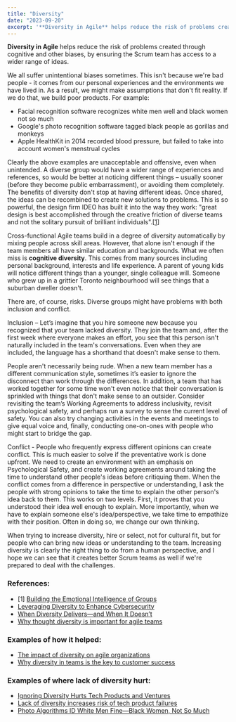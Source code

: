 ```yaml
---
title: "Diversity"
date: "2023-09-20"
excerpt: '**Diversity in Agile** helps reduce the risk of problems created through cognitive and'
---
```


**Diversity in Agile** helps reduce the risk of problems created through cognitive and other biases, by ensuring the Scrum team has access to a wider range of ideas.

We all suffer unintentional biases sometimes. This isn't because we're bad people - it comes from our personal experiences and the environments we have lived in. As a result, we might make assumptions that don't fit reality. If we do that, we build poor products. For example:

- Facial recognition software recognizes white men well and black women not so much
- Google's photo recognition software tagged black people as gorillas and monkeys
- Apple HealthKit in 2014 recorded blood pressure, but failed to take into account women's menstrual cycles

Clearly the above examples are unacceptable and offensive, even when unintended. A diverse group would have a wider range of experiences and references, so would be better at noticing different things – usually sooner (before they become public embarrassment), or avoiding them completely.  The benefits of diversity don't stop at having different ideas. Once shared, the ideas can be recombined to create new solutions to problems. This is so powerful, the design firm IDEO has built it into the way they work: "great design is best accomplished through the creative friction of diverse teams and not the solitary pursuit of brilliant individuals".\[[1](#footnotes)\]

Cross-functional Agile teams build in a degree of diversity automatically by mixing people across skill areas. However, that alone isn't enough if the team members all have similar education and backgrounds. What we often miss is **cognitive diversity**. This comes from many sources including personal background, interests and life experience. A parent of young kids will notice different things than a younger, single colleague will. Someone who grew up in a grittier Toronto neighbourhood will see things that a suburban dweller doesn't.

There are, of course, risks. Diverse groups might have problems with both inclusion and conflict.

Inclusion – Let’s imagine that you hire someone new because you recognized that your team lacked diversity. They join the team and, after the first week where everyone makes an effort, you see that this person isn't naturally included in the team's conversations. Even when they are included, the language has a shorthand that doesn't make sense to them.

People aren't necessarily being rude. When a new team member has a different communication style, sometimes it’s easier to ignore the disconnect than work through the differences. In addition, a team that has worked together for some time won't even notice that their conversation is sprinkled with things that don't make sense to an outsider. Consider revisiting the team’s Working Agreements to address inclusivity, revisit psychological safety, and perhaps run a survey to sense the current level of safety. You can also try changing activities in the events and meetings to give equal voice and, finally, conducting one-on-ones with people who might start to bridge the gap.

Conflict - People who frequently express different opinions can create conflict. This is much easier to solve if the preventative work is done upfront. We need to create an environment with an emphasis on Psychological Safety, and create working agreements around taking the time to understand other people's ideas before critiquing them. When the conflict comes from a difference in perspective or understanding, I ask the people with strong opinions to take the time to explain the other person's idea back to them. This works on two levels. First, it proves that you understood their idea well enough to explain. More importantly, when we have to explain someone else's idea/perspective, we take time to empathize with their position. Often in doing so, we change our own thinking.

When trying to increase diversity, hire or select, not for cultural fit, but for people who can bring new ideas or understanding to the team. Increasing diversity is clearly the right thing to do from a human perspective, and I hope we can see that it creates better Scrum teams as well if we're prepared to deal with the challenges.

### References:

- \[1\] [Building the Emotional Intelligence of Groups](https://hbr.org/2001/03/building-the-emotional-intelligence-of-groups)
- [Leveraging Diversity to Enhance Cybersecurity](https://www.infoq.com/articles/diversity-cybersecurity/)
- [When Diversity Delivers—and When It Doesn’t](https://spectrum.ieee.org/when-diversity-deliversand-when-it-doesnt)
- [Why thought diversity is important for agile teams](https://miro.com/blog/thought-diversity-agile-teams/)

### Examples of how it helped:

- [The impact of diversity on agile organizations](https://www.linkedin.com/pulse/impact-diversity-agile-organizations-christin-loehr)
- [Why diversity in teams is the key to customer success](https://www.atlassian.com/blog/add-ons/diversity-teams-key-customer-success)

### Examples of where lack of diversity hurt:

- [Ignoring Diversity Hurts Tech Products and Ventures](https://ecorner.stanford.edu/articles/ignoring-diversity-hurts-tech-products-and-ventures/)
- [Lack of diversity increases risk of tech product failures](https://www.ft.com/content/0ef656a8-cd8a-11e8-8d0b-a6539b949662)
- [Photo Algorithms ID White Men Fine—Black Women, Not So Much](https://www.wired.com/story/photo-algorithms-id-white-men-fineblack-women-not-so-much/)
